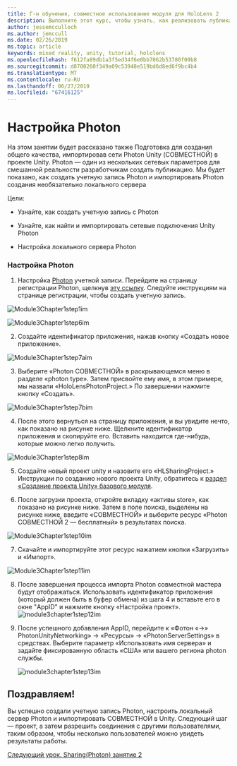 ```yaml
---
title: Г-н обучения, совместное использование модуля для HoloLens 2
description: Выполните этот курс, чтобы узнать, как реализовать публикацию нескольких пользователей в приложении HoloLens 2.
author: jessemcculloch
ms.author: jemccull
ms.date: 02/26/2019
ms.topic: article
keywords: mixed reality, unity, tutorial, hololens
ms.openlocfilehash: f612fa89db1a3f5ed34f6e0bb7062b53780f09b8
ms.sourcegitcommit: d8700260f349a09c53948e519bd6d8ed6f9bc4b4
ms.translationtype: MT
ms.contentlocale: ru-RU
ms.lasthandoff: 06/27/2019
ms.locfileid: "67416125"
---
```

# <a name="setting-up-photon"></a>Настройка Photon

На этом занятии будет рассказано также Подготовка для создания общего качества, импортировав сети Photon Unity (СОВМЕСТНОЙ) в проекте Unity. Photon — один из нескольких сетевых параметров для смешанной реальности разработчикам создать публикацию. Мы будет показано, как создать учетную запись Photon и импортировать Photon создания необязательно локального сервера

Цели:

* Узнайте, как создать учетную запись с Photon

* Узнайте, как найти и импортировать сетевые подключения Unity Photon

* Настройка локального сервера Photon

  

### <a name="setting-up-photon"></a>Настройка Photon

1. Настройка [Photon](https://dashboard.photonengine.com/en-US/Account/SignUp) учетной записи. Перейдите на страницу регистрации Photon, щелкнув [эту ссылку](https://dashboard.photonengine.com/en-US/Account/SignUp). Следуйте инструкциям на странице регистрации, чтобы создать учетную запись. 
   

![Module3Chapter1step1im](images/module3chapter1step1im.PNG)



![Module3Chapter1step6im](images/module3chapter1step6im.PNG)

2. Создайте идентификатор приложения, нажав кнопку «Создать новое приложение».

![Module3Chapter1step7aim](images/module3chapter1step7aim.PNG)

3. Выберите «Photon СОВМЕСТНОЙ» в раскрывающемся меню в разделе «photon type». Затем присвойте ему имя, в этом примере, мы назвали «HoloLensPhotonProject.» По завершении нажмите кнопку «Создать».

![Module3Chapter1step7bim](images/module3chapter1step7bim.PNG)

4. После этого вернуться на страницу приложения, и вы увидите нечто, как показано на рисунке ниже. Щелкните идентификатор приложения и скопируйте его. Вставить находится где-нибудь, которые можно легко получить.  

![Module3Chapter1step8im](images/module3chapter1step8im.PNG)

5. Создайте новый проект unity и назовите его «HLSharingProject.» Инструкции по созданию нового проекта Unity, обратитесь к [раздел «Создание проекта Unity» базового модуля](https://docs.microsoft.com/en-us/windows/mixed-reality/mrlearning-base-ch1#create-new-unity-project). 

6. После загрузки проекта, откройте вкладку «активы store», как показано на рисунке ниже. Затем в поле поиска, выделены на рисунке ниже, введите «СОВМЕСТНОЙ» и выберите ресурс «Photon СОВМЕСТНОЙ 2 — бесплатный» в результатах поиска. 

![Module3Chapter1step10im](images/module3chapter1step10im.PNG)

7. Скачайте и импортируйте этот ресурс нажатием кнопки «Загрузить» и «Импорт».

![Module3Chapter1step11im](images/module3chapter1step11im.PNG)

8. После завершения процесса импорта Photon совместной мастера будут отображаться. Использовать идентификатор приложения (который должен быть в буфер обмена) из шага 4 и вставьте его в окне "AppID" и нажмите кнопку «Настройка проект». 
![module3chapter1step12im](images/module3chapter1step12im.PNG)

9. После успешного добавления AppID, перейдите к «Фотон «->» PhotonUnityNetworking» -> «Ресурсы» -> «PhotonServerSettings» в средствах. Выберите параметр «Использовать имя сервера» и задайте фиксированную область «США» или вашего региона photon службы.

   ![module3chapter1step13im](images/module3chapter1step13im.PNG)

## <a name="congratulations"></a>Поздравляем!

Вы успешно создали учетную запись Photon, настроить локальный сервер Photon и импортировать СОВМЕСТНОЙ в Unity. Следующий шаг — проект, а затем разрешить соединения с другими пользователями, таким образом, чтобы несколько пользователей можно увидеть результаты работы. 

[Следующий урок. Sharing(Photon) занятие 2](mrlearning-sharing(photon)-ch2.md)

